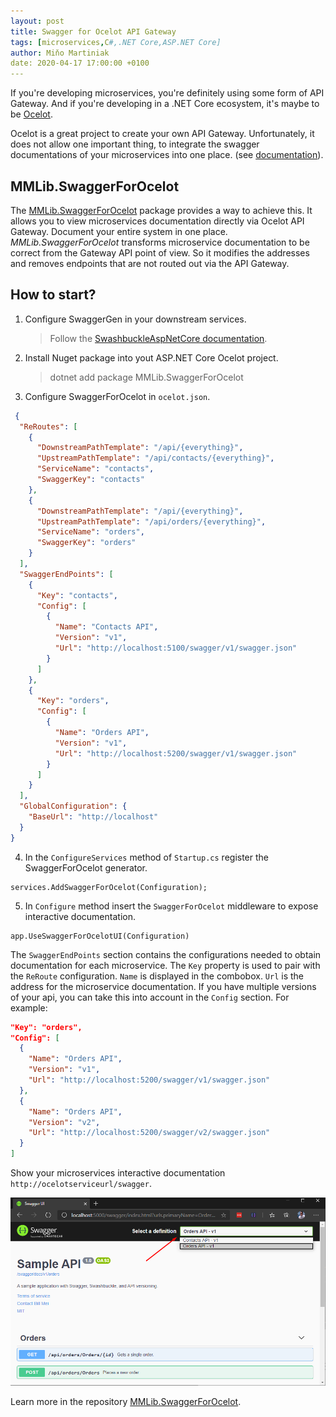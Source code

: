 ```yaml
---
layout: post
title: Swagger for Ocelot API Gateway
tags: [microservices,C#,.NET Core,ASP.NET Core]
author: Miňo Martiniak
date: 2020-04-17 17:00:00 +0100
---
```


If you're developing microservices, you're definitely using some form of API Gateway. And if you're developing in a .NET Core ecosystem, it's maybe to be [Ocelot](https://github.com/ThreeMammals/Ocelot).

<!-- excerpt -->
Ocelot is a great project to create your own API Gateway. Unfortunately, it does not allow one important thing, to integrate the swagger documentations of your microservices into one place. (see [documentation](https://ocelot.readthedocs.io/en/latest/introduction/notsupported.html)).

## MMLib.SwaggerForOcelot

The [MMLib.SwaggerForOcelot](https://github.com/Burgyn/MMLib.SwaggerForOcelot) package provides a way to achieve this. It allows you to view microservices documentation directly via Ocelot API Gateway. Document your entire system in one place. *MMLib.SwaggerForOcelot* transforms microservice documentation to be correct from the Gateway API point of view. So it modifies the addresses and removes endpoints that are not routed out via the API Gateway.

## How to start?

1. Configure SwaggerGen in your downstream services.
   > Follow the [SwashbuckleAspNetCore documentation](https://github.com/domaindrivendev/Swashbuckle.AspNetCore#getting-started).
2. Install Nuget package into yout ASP.NET Core Ocelot project.
   > dotnet add package MMLib.SwaggerForOcelot
3. Configure SwaggerForOcelot in `ocelot.json`.
```json
 {
  "ReRoutes": [
    {
      "DownstreamPathTemplate": "/api/{everything}",
      "UpstreamPathTemplate": "/api/contacts/{everything}",
      "ServiceName": "contacts",
      "SwaggerKey": "contacts"
    },
    {
      "DownstreamPathTemplate": "/api/{everything}",
      "UpstreamPathTemplate": "/api/orders/{everything}",
      "ServiceName": "orders",
      "SwaggerKey": "orders"
    }
  ],
  "SwaggerEndPoints": [
    {
      "Key": "contacts",
      "Config": [
        {
          "Name": "Contacts API",
          "Version": "v1",
          "Url": "http://localhost:5100/swagger/v1/swagger.json"
        }
      ]
    },
    {
      "Key": "orders",
      "Config": [
        {
          "Name": "Orders API",
          "Version": "v1",
          "Url": "http://localhost:5200/swagger/v1/swagger.json"
        }
      ]
    }
  ],
  "GlobalConfiguration": {
    "BaseUrl": "http://localhost"
  }
}
```

4. In the `ConfigureServices` method of `Startup.cs` register the SwaggerForOcelot generator.
```CSharp
services.AddSwaggerForOcelot(Configuration);
```

5. In `Configure` method insert the `SwaggerForOcelot` middleware to expose interactive documentation.
```CSharp
app.UseSwaggerForOcelotUI(Configuration)
```

The `SwaggerEndPoints` section contains the configurations needed to obtain documentation for each microservice. The `Key` property is used to pair with the `ReRoute` configuration. `Name` is displayed in the combobox. `Url` is the address for the microservice documentation. If you have multiple versions of your api, you can take this into account in the `Config` section. For example:

```json
"Key": "orders",
"Config": [
  {
    "Name": "Orders API",
    "Version": "v1",
    "Url": "http://localhost:5200/swagger/v1/swagger.json"
  },
  {
    "Name": "Orders API",
    "Version": "v2",
    "Url": "http://localhost:5200/swagger/v2/swagger.json"
  }
]
```

Show your microservices interactive documentation `http://ocelotserviceurl/swagger`.

![swagger](/assets/images/swagger-for-ocelot/swagger.png)

Learn more in the repository [MMLib.SwaggerForOcelot](https://github.com/Burgyn/MMLib.SwaggerForOcelot).